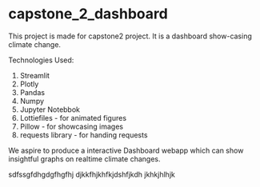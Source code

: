 # capstone_2_dashboard

This project is made for capstone2 project. It is a dashboard show-casing climate change.

Technologies Used:
1. Streamlit
2. Plotly
3. Pandas
4. Numpy
5. Jupyter Notebbok
6. Lottiefiles - for animated figures
7. Pillow - for showcasing images
8. requests library - for handing requests

We aspire to produce a interactive Dashboard webapp which can show insightful graphs on realtime climate changes.

sdfssgfdhgdgfhgfhj
djkkfhjkhfkjdshfjkdh
jkhkjhlhjk
